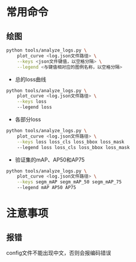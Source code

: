 # 常用命令
## 绘图
```bash
python tools/analyze_logs.py \
    plot_curve <log.json文件路径> \
    --keys <json文件键值，以空格分隔> \
    --legend <与键值相对应的图例名称，以空格分隔>
```
- 总的loss曲线
```bash
python tools/analyze_logs.py \
    plot_curve <log.json文件路径> \
    --keys loss
    --legend loss
```
- 各部分loss
```bash
python tools/analyze_logs.py \
    plot_curve <log.json文件路径> \
    --keys loss loss_cls loss_bbox loss_mask
    --legend loss loss_cls loss_bbox loss_mask
```
- 验证集的mAP、AP50和AP75
```bash
python tools/analyze_logs.py \
    plot_curve <log.json文件路径> \
    --keys segm_mAP segm_mAP_50 segm_mAP_75
    --legend mAP AP50 AP75
```
# 注意事项
## 报错
config文件不能出现中文，否则会报编码错误